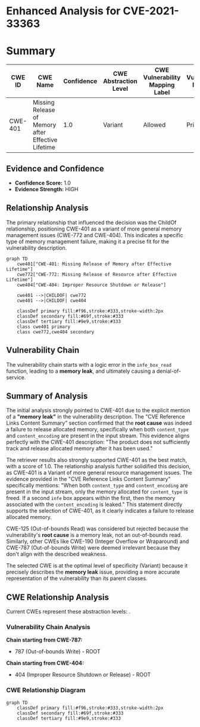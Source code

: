 # Enhanced Analysis for CVE-2021-33363

# Summary
| CWE ID | CWE Name | Confidence | CWE Abstraction Level | CWE Vulnerability Mapping Label | CWE-Vulnerability Mapping Notes |
|---|---|---|---|---|---|
| CWE-401 | Missing Release of Memory after Effective Lifetime | 1.0 | Variant | Allowed | Primary CWE |

## Evidence and Confidence

*   **Confidence Score:** 1.0
*   **Evidence Strength:** HIGH

## Relationship Analysis
The primary relationship that influenced the decision was the ChildOf relationship, positioning CWE-401 as a variant of more general memory management issues (CWE-772 and CWE-404). This indicates a specific type of memory management failure, making it a precise fit for the vulnerability description.

```mermaid
graph TD
    cwe401["CWE-401: Missing Release of Memory after Effective Lifetime"]
    cwe772["CWE-772: Missing Release of Resource after Effective Lifetime"]
    cwe404["CWE-404: Improper Resource Shutdown or Release"]
    
    cwe401 -->|CHILDOF| cwe772
    cwe401 -->|CHILDOF| cwe404
    
    classDef primary fill:#f96,stroke:#333,stroke-width:2px
    classDef secondary fill:#69f,stroke:#333
    classDef tertiary fill:#9e9,stroke:#333
    class cwe401 primary
    class cwe772,cwe404 secondary
```

## Vulnerability Chain
The vulnerability chain starts with a logic error in the `infe_box_read` function, leading to a **memory leak**, and ultimately causing a denial-of-service.

## Summary of Analysis
The initial analysis strongly pointed to CWE-401 due to the explicit mention of a **"memory leak"** in the vulnerability description. The "CVE Reference Links Content Summary" section confirmed that the **root cause** was indeed a failure to release allocated memory, specifically when both `content_type` and `content_encoding` are present in the input stream. This evidence aligns perfectly with the CWE-401 description: "The product does not sufficiently track and release allocated memory after it has been used."

The retriever results also strongly supported CWE-401 as the best match, with a score of 1.0. The relationship analysis further solidified this decision, as CWE-401 is a Variant of more general resource management issues.
The evidence provided in the "CVE Reference Links Content Summary" specifically mentions: "When both `content_type` and `content_encoding` are present in the input stream, only the memory allocated for `content_type` is freed. If a second `infe` box appears within the first, then the memory associated with the `content_encoding` is leaked." This statement directly supports the selection of CWE-401, as it clearly indicates a failure to release allocated memory.

CWE-125 (Out-of-bounds Read) was considered but rejected because the vulnerability's **root cause** is a memory leak, not an out-of-bounds read. Similarly, other CWEs like CWE-190 (Integer Overflow or Wraparound) and CWE-787 (Out-of-bounds Write) were deemed irrelevant because they don't align with the described weakness.

The selected CWE is at the optimal level of specificity (Variant) because it precisely describes the **memory leak** issue, providing a more accurate representation of the vulnerability than its parent classes.


## CWE Relationship Analysis

Current CWEs represent these abstraction levels: .


### Vulnerability Chain Analysis

**Chain starting from CWE-787:**
- 787 (Out-of-bounds Write) - ROOT


**Chain starting from CWE-404:**
- 404 (Improper Resource Shutdown or Release) - ROOT



### CWE Relationship Diagram

```mermaid
graph TD
    classDef primary fill:#f96,stroke:#333,stroke-width:2px
    classDef secondary fill:#69f,stroke:#333
    classDef tertiary fill:#9e9,stroke:#333
```